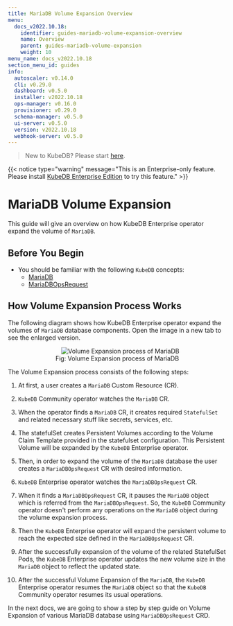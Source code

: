 ```yaml
---
title: MariaDB Volume Expansion Overview
menu:
  docs_v2022.10.18:
    identifier: guides-mariadb-volume-expansion-overview
    name: Overview
    parent: guides-mariadb-volume-expansion
    weight: 10
menu_name: docs_v2022.10.18
section_menu_id: guides
info:
  autoscaler: v0.14.0
  cli: v0.29.0
  dashboard: v0.5.0
  installer: v2022.10.18
  ops-manager: v0.16.0
  provisioner: v0.29.0
  schema-manager: v0.5.0
  ui-server: v0.5.0
  version: v2022.10.18
  webhook-server: v0.5.0
---
```


> New to KubeDB? Please start [here](/docs/v2022.10.18/README).

{{< notice type="warning" message="This is an Enterprise-only feature. Please install [KubeDB Enterprise Edition](/docs/v2022.10.18/setup/install/enterprise) to try this feature." >}}

# MariaDB Volume Expansion

This guide will give an overview on how KubeDB Enterprise operator expand the volume of `MariaDB`.

## Before You Begin

- You should be familiar with the following `KubeDB` concepts:
  - [MariaDB](/docs/v2022.10.18/guides/mariadb/concepts/mariadb)
  - [MariaDBOpsRequest](/docs/v2022.10.18/guides/mariadb/concepts/opsrequest)

## How Volume Expansion Process Works

The following diagram shows how KubeDB Enterprise operator expand the volumes of `MariaDB` database components. Open the image in a new tab to see the enlarged version.

<figure align="center">
  <img alt="Volume Expansion process of MariaDB" src="/docs/v2022.10.18/guides/mariadb/volume-expansion/overview/images/volume-expansion.jpeg">
<figcaption align="center">Fig: Volume Expansion process of MariaDB</figcaption>
</figure>

The Volume Expansion process consists of the following steps:

1. At first, a user creates a `MariaDB` Custom Resource (CR).

2. `KubeDB` Community operator watches the `MariaDB` CR.

3. When the operator finds a `MariaDB` CR, it creates required `StatefulSet` and related necessary stuff like secrets, services, etc.

4. The statefulSet creates Persistent Volumes according to the Volume Claim Template provided in the statefulset configuration. This Persistent Volume will be expanded by the `KubeDB` Enterprise operator.

5. Then, in order to expand the volume of the `MariaDB` database the user creates a `MariaDBOpsRequest` CR with desired information.

6. `KubeDB` Enterprise operator watches the `MariaDBOpsRequest` CR.

7. When it finds a `MariaDBOpsRequest` CR, it pauses the `MariaDB` object which is referred from the `MariaDBOpsRequest`. So, the `KubeDB` Community operator doesn't perform any operations on the `MariaDB` object during the volume expansion process.

8. Then the `KubeDB` Enterprise operator will expand the persistent volume to reach the expected size defined in the `MariaDBOpsRequest` CR.

9. After the successfully expansion of the volume of the related StatefulSet Pods, the `KubeDB` Enterprise operator updates the new volume size in the `MariaDB` object to reflect the updated state.

10. After the successful Volume Expansion of the `MariaDB`, the `KubeDB` Enterprise operator resumes the `MariaDB` object so that the `KubeDB` Community operator resumes its usual operations.

In the next docs, we are going to show a step by step guide on Volume Expansion of various MariaDB database using `MariaDBOpsRequest` CRD.
